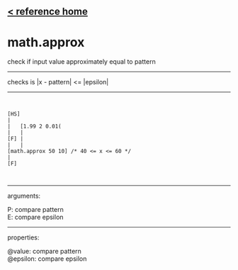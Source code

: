 [< reference home](index.html)
---

# math.approx


check if input value approximately equal to pattern

---

checks is |x - pattern| &lt;= |epsilon|
<br>


---


```


[HS]
|
|   [1.99 2 0.01(
|   |
[F] |
|   |
[math.approx 50 10] /* 40 <= x <= 60 */
|
[F]

            
```

---
arguments:

P: compare pattern<br>
E: compare epsilon<br>

---
properties:

@value: compare pattern<br>
@epsilon: compare epsilon<br>

